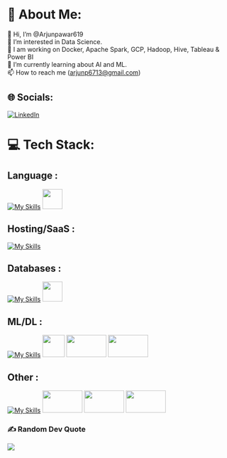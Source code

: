 
# 💫 About Me:
👋 Hi, I’m @Arjunpawar619<br>👀 I’m interested in Data Science.<br>🔭 I am working on Docker, Apache Spark, GCP, Hadoop, Hive, Tableau & Power BI<br>🌱 I’m currently learning about AI and ML.<br>📫 How to reach me (arjunp6713@gmail.com)


## 🌐 Socials:
[![LinkedIn](https://img.shields.io/badge/LinkedIn-%230077B5.svg?logo=linkedin&logoColor=white)](https://linkedin.com/in/https://www.linkedin.com/in/arjunpawar007) 

# 💻 Tech Stack:
## Language :

[![My Skills](https://skillicons.dev/icons?i=python,java,js)](https://skillicons.dev) <img width="45" height="45" src="https://user-images.githubusercontent.com/75730717/212503437-aa1eb2a7-ec73-4a04-a9b5-099a1e0eefd9.png"/>

## Hosting/SaaS :

[![My Skills](https://skillicons.dev/icons?i=gcp,aws,heroku)](https://skillicons.dev)

## Databases :

[![My Skills](https://skillicons.dev/icons?i=cassandra,mysql,mongodb,postgres,sqlite)](https://skillicons.dev)
<img width="45" height="45" src="https://upload.wikimedia.org/wikipedia/commons/thumb/b/b5/DBeaver_logo.svg/800px-DBeaver_logo.svg.png"/>

## ML/DL :

[![My Skills](https://skillicons.dev/icons?i=pytorch,tensorflow)](https://skillicons.dev)
<img width="50" height="50" src="https://upload.wikimedia.org/wikipedia/commons/thumb/a/ae/Keras_logo.svg/2048px-Keras_logo.svg.png"/>
<img width="90" height="50" src="https://d3f1iyfxxz8i1e.cloudfront.net/courses/course_image/da615a681b8d.png"/>
<img width="90" height="50" src="https://www.fullstackpython.com/img/logos/scipy.png"/>

## Other :

[![My Skills](https://skillicons.dev/icons?i=docker,flask,git,github)](https://skillicons.dev)
<img width="90" height="50" src="https://logos-world.net/wp-content/uploads/2021/10/Tableau-Emblem.png"/>
<img width="90" height="50" src="https://logos-world.net/wp-content/uploads/2022/02/Microsoft-Power-BI-Symbol.png"/>
<img width="90" height="50" src="https://www.techrepublic.com/wp-content/uploads/2014/02/hadoop.logo.tr.jpg"/>

### ✍️ Random Dev Quote
![](https://quotes-github-readme.vercel.app/api?type=horizontal&theme=radical)

<!-- Proudly created with GPRM ( https://gprm.itsvg.in ) -->
